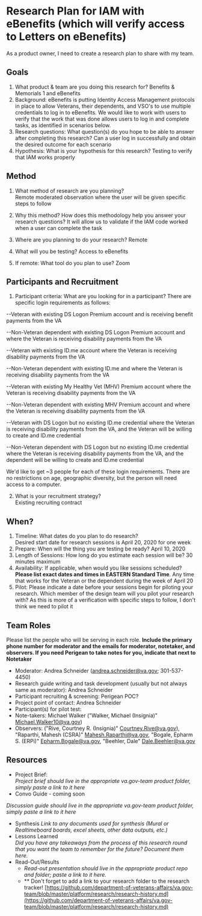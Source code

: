 # Research Plan for IAM with eBenefits (which will verify access to Letters on eBenefits)
As a product owner, I need to create a research plan to share with my team.	
## Goals	
1. What product & team are you doing this research for?	Benefits & Memorials 1 and eBenefits
2. Background: eBenefits is putting Identity Access Management protocols in place to allow Veterans, their dependents, and VSO's to use multiple credentials to log in to eBenefits. We would like to work with users to verify that the work that was done allows users to log in and complete tasks, as identified in scenarios below.
3. Research questions: What question(s) do you hope to be able to answer after completing this research? Can a user log in successfully and obtain the desired outcome for each scenario 	
4. Hypothesis: What is your hypothesis for this research? Testing to verify that IAM works properly	
## Method	
1.	What method of research are you planning? 	
  Remote moderated observation where the user will be given specific steps to follow 
  	
2.	Why this method? How does this methodology help you answer your research questions? 	It will allow us to validate if the IAM code worked when a user can complete the task
3.	Where are you planning to do your research? Remote
4.	What will you be testing? Access to eBenefits	
5.  If remote: What tool do you plan to use? Zoom	
## Participants and Recruitment	
1.	Participant criteria: What are you looking for in a participant?	There are specific login requirements as follows:

--Veteran with existing DS Logon Premium account and is receiving benefit payments from the VA

--Non-Veteran dependent with existing DS Logon Premium account and where the Veteran is receiving disability payments from the VA

--Veteran with existing ID.me account where the Veteran is receiving disability payments from the VA

--Non-Veteran dependent with existing ID.me and where the Veteran is receiving disability payments from the VA

--Veteran with existing My Healthy Vet (MHV) Premium account where the Veteran is receiving disability payments from the VA

--Non-Veteran dependent with existing MHV Premium account and where the Veteran is receiving disability payments from the VA

--Veteran with DS Logon but no existing ID.me credential where the Veteran is receiving disability payments from the VA, and the Veteran will be willing to create and ID.me credential

--Non-Veteran dependent with DS Logon but no existing ID.me credential where the Veteran is receiving disability payments from the VA, and the dependent will be willing to create and ID.me credential

We'd like to get ~3 people for each of these login requirements. There are no restrictions on age, geographic diversity, but the person will need access to a computer.

2.	What is your recruitment strategy? 	
Existing recruiting contract

## When? 	
1.	Timeline: What dates do you plan to do research? 	
Desired start date for research sessions is April 20, 2020 for one week
2.	Prepare: When will the thing you are testing be ready? April 10, 2020
3. Length of Sessions: How long do you estimate each session will be? 30 minutes maximum
4.	Availability: If applicable, when would you like sessions scheduled? **Please list exact dates and times in EASTERN Standard Time**. Any time that works for the Veteran or the dependent during the week of April 20	
5.	Pilot: Please indicate a date before your sessions begin for piloting your research. Which member of the design team will you pilot your research with? 	As this is more of a verification with specific steps to follow, I don't think we need to pilot it
## Team Roles	
Please list the people who will be serving in each role. **Include the primary phone number for moderator and the emails for moderator, notetaker, and observers. If you need Perigean to take notes for you, indicate that next to Notetaker** 	
- Moderator:	Andrea Schneider (andrea.schneider@va.gov; 301-537-4450)
- Research guide writing and task development (usually but not always same as moderator):	Andrea Schneider
- Participant recruiting & screening:	Perigean POC?
- Project point of contact:	Andrea Schneider
- Participant(s) for pilot test:	
- Note-takers:	Michael Walker ("Walker, Michael (Insignia)" <Michael.Walker10@va.gov>)
- Observers:	("Rive, Courtney R. (Insignia)" <Courtney.Rive@va.gov>), "Raparthi, Mahesh (CSRA)" <Mahesh.Raparthi@va.gov>, "Bogale, Epharm S. (ERPi)" <Epharm.Bogale@va.gov>, "Beehler, Dale" <Dale.Beehler@va.gov>

## Resources	
- Project Brief: 	
*Project brief should live in the appropriate va.gov-team product folder, simply paste a link to it here*	
- Convo Guide	- coming soon

*Discussion guide should live in the appropriate va.gov-team product folder, simply paste a link to it here*	
- Synthesis	
*Link to any documents used for synthesis (Mural or Realtimeboard boards, excel sheets, other data outputs, etc.)* 	
- Lessons Learned	
*Did you have any takeaways from the process of this research round that you want the team to remember for the future? Document them here.* 	
- Read-Out/Results	
  - *Read-out presentation should live in the appropriate product repo and folder; paste a link to it here.* 	
  - ** Don't forget to add a link to your research folder to the research tracker! [https://github.com/department-of-veterans-affairs/va.gov-team/blob/master/platform/research/research-history.md](https://github.com/department-of-veterans-affairs/va.gov-team/blob/master/platform/research/research-history.md)
